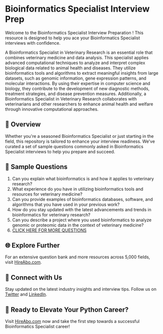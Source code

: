 # Bioinformatics Specialist Interview Prep

Welcome to the Bioinformatics Specialist Interview Preparation ! This resource is designed to help you ace your Bioinformatics Specialist interviews with confidence.

A Bioinformatics Specialist in Veterinary Research is an essential role that combines veterinary medicine and data analysis. This specialist applies advanced computational techniques to analyze and interpret complex biological data related to animal health and diseases. They utilize bioinformatics tools and algorithms to extract meaningful insights from large datasets, such as genomic information, gene expression patterns, and molecular interactions. By using their expertise in computer science and biology, they contribute to the development of new diagnostic methods, treatment strategies, and disease prevention measures. Additionally, a Bioinformatics Specialist in Veterinary Research collaborates with veterinarians and other researchers to enhance animal health and welfare through innovative computational approaches.

## 🚀 Overview

Whether you're a seasoned Bioinformatics Specialist or just starting in the field, this repository is tailored to enhance your interview readiness. We've curated a set of sample questions commonly asked in Bioinformatics Specialist interviews to help you prepare and succeed.

## 📝 Sample Questions

1. Can you explain what bioinformatics is and how it applies to veterinary research?
2. What experience do you have in utilizing bioinformatics tools and resources for veterinary medicine?
3. Can you provide examples of bioinformatics databases, software, and algorithms that you have used in your previous work?
4. How do you stay updated with the latest advancements and trends in bioinformatics for veterinary research?
5. Can you describe a project where you used bioinformatics to analyze genomic or proteomic data in the context of veterinary medicine?
6. [CLICK HERE FOR MORE QUESTIONS](https://hireabo.com/job/24_2_32/Bioinformatics%20Specialist)

## 🌐 Explore Further

For an extensive question bank and more resources across 5,000 fields, visit [HireAbo.com](https://www.hireabo.com).

## 📱 Connect with Us

Stay updated on the latest industry insights and interview tips. Follow us on [Twitter](https://twitter.com/hireabo) and [LinkedIn](https://www.linkedin.com/in/hire-abo-3609972a8/).

## 🚀 Ready to Elevate Your Python Career?

Visit [HireAbo.com](https://www.hireabo.com) now and take the first step towards a successful Bioinformatics Specialist career!